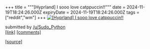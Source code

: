 +++
title = """[Hyprland] I sooo love catppuccin!!"""
date = 2024-11-19T18:24:26.000Z
expiryDate = 2024-11-19T18:24:26.000Z
tags = ["reddit","wm"]
+++
[![[Hyprland] I sooo love catppuccin!!](https://preview.redd.it/hljmebjlfw1e1.png?width=640&crop=smart&auto=webp&s=1ae963634487b66a2d5969bc59fd12d5bb23c4c3 "[Hyprland] I sooo love catppuccin!!")](https://www.reddit.com/r/unixporn/comments/1gv42f9/hyprland_i_sooo_love_catppuccin/)

submitted by [/u/Sudo\_Python](https://www.reddit.com/user/Sudo_Python)  
[\[link\]](https://i.redd.it/hljmebjlfw1e1.png) [\[comments\]](https://www.reddit.com/r/unixporn/comments/1gv42f9/hyprland_i_sooo_love_catppuccin/)

[[source]](https://www.reddit.com/r/unixporn/comments/1gv42f9/hyprland_i_sooo_love_catppuccin/)
